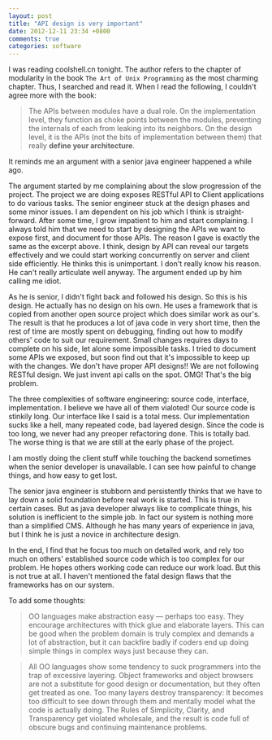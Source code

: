 ```yaml
---
layout: post
title: "API design is very important"
date: 2012-12-11 23:34 +0800
comments: true
categories: software
---
```


I was reading coolshell.cn tonight. The author refers to the chapter of modularity in the book `The Art of Unix Programming` as the most charming chapter. Thus, I searched and read it. When I read the following, I couldn't agree more with the book: 

> The APIs between modules have a dual role. On the implementation level, they function as choke points between the modules, preventing the internals of each from leaking into its neighbors. On the design level, it is the APIs (not the bits of implementation between them) that really **define your architecture**.

It reminds me an argument with a senior java engineer happened a while ago. 

<!-- more -->

The argument started by me complaining about the slow progression of the project. The project we are doing exposes RESTful API to Client applications to do various tasks. The senior engineer stuck at the design phases and some minor issues. I am dependent on his job which I think is straight-forward. After some time, I grow impatient to him and start complaining. I always told him that we need to start by designing the APIs we want to expose first, and document for those APIs. The reason I gave is exactly the same as the excerpt above. I think, design by API can reveal our targets effectively and we could start working concurrently on server and client side efficiently. He thinks this is unimportant. I don't really know his reason. He can't really articulate well anyway. The argument ended up by him calling me idiot. 

As he is senior, I didn't fight back and followed his design. So this is his design. He actually has no design on his own. He uses a framework that is copied from another open source project which does similar work as our's. The result is that he produces a lot of java code in very short time, then the rest of time are mostly spent on debugging, finding out how to modify others' code to suit our requirement. Small changes requires days to complete on his side, let alone some impossible tasks. I tried to document some APIs we exposed, but soon find out that it's impossible to keep up with the changes. We don't have proper API designs!! We are not following RESTful design. We just invent api calls on the spot. OMG! That's the big problem. 

The three complexities of software engineering: source code, interface, implementation. I believe we have all of them vialoted! Our source code is stinkily long. Our interface like I said is a total mess. Our implementation sucks like a hell, many repeated code, bad layered design. Since the code is too long, we never had any preoper refactoring done. This is totally bad. The worse thing is that we are still at the early phase of the project. 

I am mostly doing the client stuff while touching the backend sometimes when the senior developer is unavailable. I can see how painful to change things, and how easy to get lost. 

The senior java engineer is stubborn and persistently thinks that we have to lay down a solid foundation before real work is started. This is true in certain cases. But as java developer always like to complicate things, his solution is inefficient to the simple job. In fact our system is nothing more than a simplified CMS. Although he has many years of experience in java, but I think he is just a novice in architecture design.

In the end, I find that he focus too much on detailed work, and rely too much on others' established source code which is too complex for our problem. He hopes others working code can reduce our work load. But this is not true at all. I haven't mentioned the fatal design flaws that the frameworks has on our system. 

To add some thoughts: 

> OO languages make abstraction easy — perhaps too easy. They encourage architectures with thick glue and elaborate layers. This can be good when the problem domain is truly complex and demands a lot of abstraction, but it can backfire badly if coders end up doing simple things in complex ways just because they can.

> All OO languages show some tendency to suck programmers into the trap of excessive layering. Object frameworks and object browsers are not a substitute for good design or documentation, but they often get treated as one. Too many layers destroy transparency: It becomes too difficult to see down through them and mentally model what the code is actually doing. The Rules of Simplicity, Clarity, and Transparency get violated wholesale, and the result is code full of obscure bugs and continuing maintenance problems.